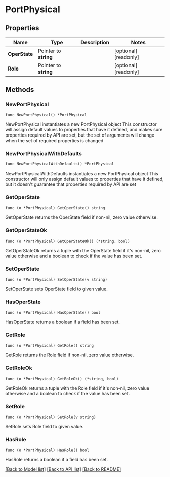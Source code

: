 # PortPhysical

## Properties

Name | Type | Description | Notes
------------ | ------------- | ------------- | -------------
**OperState** | Pointer to **string** |  | [optional] [readonly] 
**Role** | Pointer to **string** |  | [optional] [readonly] 

## Methods

### NewPortPhysical

`func NewPortPhysical() *PortPhysical`

NewPortPhysical instantiates a new PortPhysical object
This constructor will assign default values to properties that have it defined,
and makes sure properties required by API are set, but the set of arguments
will change when the set of required properties is changed

### NewPortPhysicalWithDefaults

`func NewPortPhysicalWithDefaults() *PortPhysical`

NewPortPhysicalWithDefaults instantiates a new PortPhysical object
This constructor will only assign default values to properties that have it defined,
but it doesn't guarantee that properties required by API are set

### GetOperState

`func (o *PortPhysical) GetOperState() string`

GetOperState returns the OperState field if non-nil, zero value otherwise.

### GetOperStateOk

`func (o *PortPhysical) GetOperStateOk() (*string, bool)`

GetOperStateOk returns a tuple with the OperState field if it's non-nil, zero value otherwise
and a boolean to check if the value has been set.

### SetOperState

`func (o *PortPhysical) SetOperState(v string)`

SetOperState sets OperState field to given value.

### HasOperState

`func (o *PortPhysical) HasOperState() bool`

HasOperState returns a boolean if a field has been set.

### GetRole

`func (o *PortPhysical) GetRole() string`

GetRole returns the Role field if non-nil, zero value otherwise.

### GetRoleOk

`func (o *PortPhysical) GetRoleOk() (*string, bool)`

GetRoleOk returns a tuple with the Role field if it's non-nil, zero value otherwise
and a boolean to check if the value has been set.

### SetRole

`func (o *PortPhysical) SetRole(v string)`

SetRole sets Role field to given value.

### HasRole

`func (o *PortPhysical) HasRole() bool`

HasRole returns a boolean if a field has been set.


[[Back to Model list]](../README.md#documentation-for-models) [[Back to API list]](../README.md#documentation-for-api-endpoints) [[Back to README]](../README.md)


